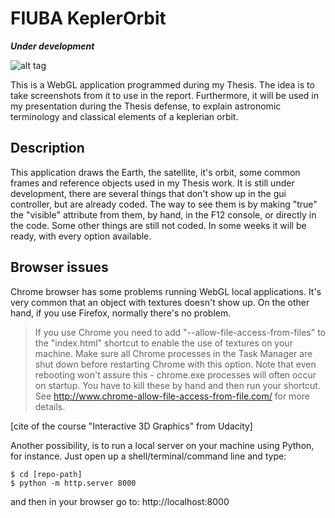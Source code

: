 # FIUBA KeplerOrbit
***Under development***

![alt tag](https://github.com/sebastian-sampayo/FIUBA-KeplerOrbit/blob/master/screenshots/yet%20another%20screenshot.png)

This is a WebGL application programmed during my Thesis. The idea is to take screenshots from it to use in the report. Furthermore, it will be used in my presentation during the Thesis defense, to explain astronomic terminology and classical elements of a keplerian orbit.

## Description
This application draws the Earth, the satellite, it's orbit, some common frames and reference objects used in my Thesis work. It is still under development, there are several things that don't show up in the gui controller, but are already coded. The way to see them is by making "true" the "visible" attribute from them, by hand, in the F12 console, or directly in the code. Some other things are still not coded. In some weeks it will be ready, with every option available.

## Browser issues
Chrome browser has some problems running WebGL local applications. It's very common that an object with textures doesn't show up. On the other hand, if you use Firefox, normally there's no problem.
>If you use Chrome you need to add "--allow-file-access-from-files" to the "index.html" shortcut to enable the use of textures on your machine. Make sure all Chrome processes in the Task Manager are shut down before restarting Chrome with this option. Note that even rebooting won't assure this - chrome.exe processes will often occur on startup. You have to kill these by hand and then run your shortcut. See http://www.chrome-allow-file-access-from-file.com/ for more details. 

[cite of the course "Interactive 3D Graphics" from Udacity]

Another possibility, is to run a local server on your machine using Python, for instance. Just open up a shell/terminal/command line and type: 
```
$ cd [repo-path]
$ python -m http.server 8000
```
and then in your browser go to:
http://localhost:8000
